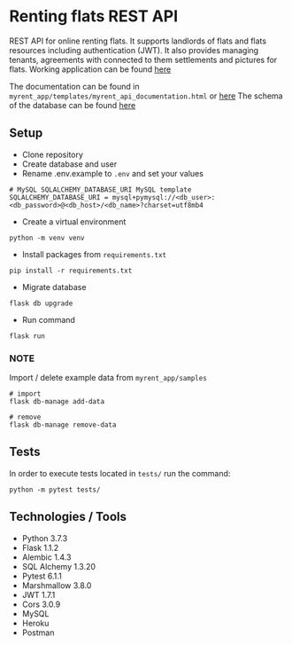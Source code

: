 # Renting flats REST API

REST API for online renting flats. It supports landlords of flats and flats resources including authentication (JWT). It also provides managing tenants, agreements with connected to them settlements and pictures for flats. Working application can be found [here](https://flask-myrent-api.herokuapp.com/api/v1/)

The documentation can be found in `myrent_app/templates/myrent_api_documentation.html` or [here](https://documenter.getpostman.com/view/13065363/TVewY42z)
The schema of the database can be found [here](https://dbdiagram.io/embed/5f91f7463a78976d7b78d0b1)

## Setup

- Clone repository
- Create database and user
- Rename .env.example to `.env` and set your values 
```buildoutcfg
# MySQL SQLALCHEMY_DATABASE_URI MySQL template
SQLALCHEMY_DATABASE_URI = mysql+pymysql://<db_user>:<db_password>@<db_host>/<db_name>?charset=utf8mb4
```
- Create a virtual environment
```buildoutcfg
python -m venv venv
```
- Install packages from `requirements.txt`
```buildoutcfg
pip install -r requirements.txt
```
- Migrate database
```buildoutcfg
flask db upgrade
```
- Run command
```buildoutcfg
flask run
```

### NOTE

Import / delete example data from 
`myrent_app/samples`
```buildoutcfg
# import
flask db-manage add-data

# remove
flask db-manage remove-data
```

## Tests

In order to execute tests located in `tests/` run the command:
```buildoutcfg
python -m pytest tests/
```

## Technologies / Tools

- Python 3.7.3
- Flask 1.1.2
- Alembic 1.4.3
- SQL Alchemy 1.3.20
- Pytest 6.1.1
- Marshmallow 3.8.0
- JWT 1.7.1
- Cors 3.0.9
- MySQL
- Heroku
- Postman
